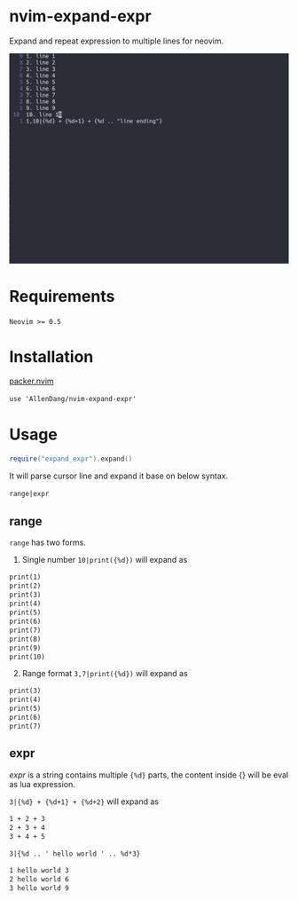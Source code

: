 # nvim-expand-expr

Expand and repeat expression to multiple lines for neovim.

![demo.gif!](https://github.com/AllenDang/nvim-expand-expr/blob/main/demo.gif)

# Requirements

`Neovim >= 0.5`

# Installation

[packer.nvim](https://github.com/wbthomason/packer.nvim)

`use 'AllenDang/nvim-expand-expr'`

# Usage

```lua
require("expand_expr").expand()
```

It will parse cursor line and expand it base on below syntax.

`range|expr`

## range

`range` has two forms.

1. Single number
   `10|print({%d})` will expand as

```
print(1)
print(2)
print(3)
print(4)
print(5)
print(6)
print(7)
print(8)
print(9)
print(10)
```

2. Range format
   `3,7|print({%d})` will expand as

```
print(3)
print(4)
print(5)
print(6)
print(7)
```

## expr

_expr_ is a string contains multiple `{%d}` parts, the content inside {} will be eval as lua expression.

`3|{%d} + {%d+1} + {%d+2}` will expand as

```
1 + 2 + 3
2 + 3 + 4
3 + 4 + 5
```

`3|{%d .. ' hello world ' .. %d*3}`

```
1 hello world 3
2 hello world 6
3 hello world 9
```
